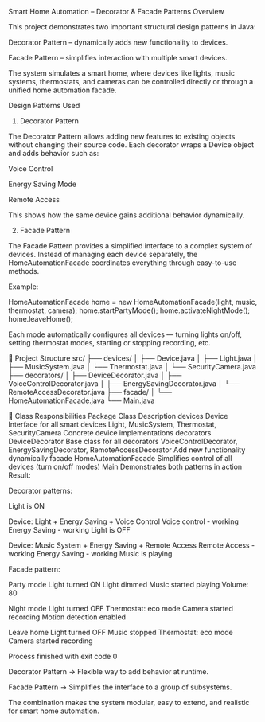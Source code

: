 Smart Home Automation – Decorator & Facade Patterns
Overview

This project demonstrates two important structural design patterns in Java:

Decorator Pattern – dynamically adds new functionality to devices.

Facade Pattern – simplifies interaction with multiple smart devices.

The system simulates a smart home, where devices like lights, music systems, thermostats, and cameras can be controlled directly or through a unified home automation facade.

 Design Patterns Used
1. Decorator Pattern

The Decorator Pattern allows adding new features to existing objects without changing their source code.
Each decorator wraps a Device object and adds behavior such as:

Voice Control

Energy Saving Mode

Remote Access

This shows how the same device gains additional behavior dynamically.

 2. Facade Pattern

The Facade Pattern provides a simplified interface to a complex system of devices.
Instead of managing each device separately, the HomeAutomationFacade coordinates everything through easy-to-use methods.

Example:

HomeAutomationFacade home = new HomeAutomationFacade(light, music, thermostat, camera);
home.startPartyMode();
home.activateNightMode();
home.leaveHome();


Each mode automatically configures all devices — turning lights on/off, setting thermostat modes, starting or stopping recording, etc.

🧱 Project Structure
src/
├── devices/
│   ├── Device.java
│   ├── Light.java
│   ├── MusicSystem.java
│   ├── Thermostat.java
│   └── SecurityCamera.java
├── decorators/
│   ├── DeviceDecorator.java
│   ├── VoiceControlDecorator.java
│   ├── EnergySavingDecorator.java
│   └── RemoteAccessDecorator.java
├── facade/
│   └── HomeAutomationFacade.java
└── Main.java

🧠 Class Responsibilities
Package	Class	Description
devices	Device	Interface for all smart devices
	Light, MusicSystem, Thermostat, SecurityCamera	Concrete device implementations
decorators	DeviceDecorator	Base class for all decorators
	VoiceControlDecorator, EnergySavingDecorator, RemoteAccessDecorator	Add new functionality dynamically
facade	HomeAutomationFacade	Simplifies control of all devices (turn on/off modes)
       	Main	Demonstrates both patterns in action
Result:

Decorator patterns:

Light is ON

Device: Light + Energy Saving + Voice Control
Voice control - working
Energy Saving - working
Light is OFF

Device: Music System + Energy Saving + Remote Access
Remote Access - working
Energy Saving - working
Music is playing

Facade pattern:


Party mode
Light turned ON
Light dimmed
Music started playing
Volume: 80

Night mode
Light turned OFF
Thermostat: eco mode 
Camera started recording
Motion detection enabled

Leave home
Light turned OFF
Music stopped
Thermostat: eco mode 
Camera started recording

Process finished with exit code 0


Decorator Pattern → Flexible way to add behavior at runtime.

Facade Pattern → Simplifies the interface to a group of subsystems.

The combination makes the system modular, easy to extend, and realistic for smart home automation.
